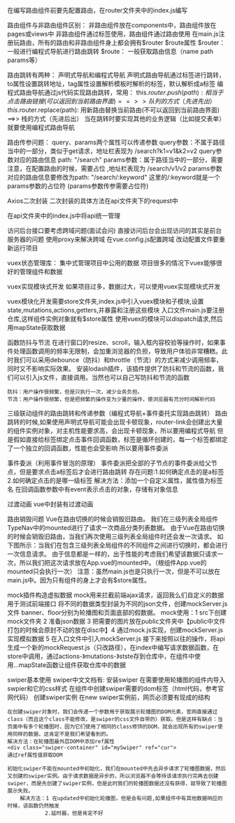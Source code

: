 在编写路由组件前要先配置路由，在router文件夹中的index.js编写

路由组件与非路由组件区别：
    非路由组件放在components中，路由组件放在pages或views中
    非路由组件通过标签使用，路由组件通过路由使用
    在main.js注册玩路由，所有的路由和非路由组件身上都会拥有$router $route属性
    $router：一般进行编程式导航进行路由跳转
    $route： 一般获取路由信息（name path params等）

路由跳转有两种：
    声明式导航和编程式导航
    声明式路由导航通过<router-link></router-link>标签进行跳转，to属性设置跳转地址，tag属性设置解析模板时解析的标签，默认解析成a标签
    编程式路由导航通过js代码实现路由跳转，常用：
        this.$router.push(path): 相当于点击路由链接(可以返回到当前路由界面)   ==>> 队列的方式（先进先出）
        this.$router.replace(path): 用新路由替换当前路由(不可以返回到当前路由界面)    ==>> 栈的方式（先进后出）
    当在跳转时要实现其他的业务逻辑（比如提交表单）就要使用编程式路由导航

路由传参问题：
    query、params两个属性可以传递参数
    query参数：不属于路径当中的一部分，类似于get请求，地址栏表现为 /search?k1=v1&k2=v2
    query参数对应的路由信息 path: "/search"
    params参数：属于路径当中的一部分，需要注意，在配置路由的时候，需要占位 ,地址栏表现为 /search/v1/v2
    params参数对应的路由信息要修改为path: "/search/:keyword" 这里的/:keyword就是一个params参数的占位符
    (params参数传参需要占位符)

Axios二次封装
    二次封装的具体方法在api文件夹下的request中

在api文件夹中的index.js中将api统一管理

访问后台接口要考虑跨域问题(面试会问)
    直接访问后台会出现访问的其实是前台服务器的问题
    使用proxy来解决跨域
    在vue.config.js配置跨域
    改动配置文件要重新运行项目

vuex状态管理库：
    集中式管理项目中公用的数据
    项目很多的情况下vuex能够很好的管理组件和数据
    
vuex实现模块式开发
    如果项目过多，数据过大，可以使用vuex实现模块式开发

vuex模块化开发需要store文件夹,index.js中引入vuex模块和子模块,设置state,mutations,actions,getters,并暴露和注册这些模块
    入口文件main.js要注册仓库,这样组件实例对象就有$store属性
    使用vuex的模块可以dispatch请求,然后用mapState获取数据

函数防抖与节流
    在进行窗口的resize、scroll，输入框内容校验等操作时，如果事件处理函数调用的频率无限制，会加重浏览器的负担，导致用户体验非常糟糕。此时我们可以采用debounce（防抖）和throttle（节流）的方式来减少调用频率，同时又不影响实际效果。
    安装lodash插件，该插件提供了防抖和节流的函数，我们可以引入js文件，直接调用。当然也可以自己写防抖和节流的函数

    防抖：用户操作很频繁，但是只执行一次，减少业务负担。
    节流：用户操作很频繁，但是把频繁的操作变为少量的操作，使浏览器有充分时间解析代码

三级联动组件的路由跳转和传递参数（编程式导航+事件委托实现路由跳转）
    路由跳转的时候,如果使用声明式导航可能会出现卡顿现象，router-link会创建出大量的组件实例对象，对主机性能要求高，会出现卡顿现象，所以要用编程式导航
    但是假如直接给标签绑定点击事件回调函数，标签是循环创建的，每一个标签都绑定了一个独立的回调函数，性能也会受影响
    所以要用事件委派

事件委派（利用事件冒泡的原理）
    事件委派把全部的子节点的事件委派给父节点，但是要求点击a标签后才会进行路由跳转
    存在问题:1.如何确定点击的是a标签
            2.如何确定点击的是哪一级标签
    解决方法：添加一个自定义属性，属性值为标签名
            在回调函数参数中有event表示点击的对象，存储有对象信息

过渡动画
    vue中封装有过渡动画
    <transition></transition>

路由销毁问题
    Vue在路由切换的时候会销毁旧路由。
    我们在三级列表全局组件TypeNav中的mounted进行了请求一次商品分类列表数据。
    由于Vue在路由切换的时候会销毁旧路由，当我们再次使用三级列表全局组件时还会发一次请求。
    如下图所示：当我们在包含三级列表全局组件的不同组件之间进行切换时，都会进行一次信息请求。
    由于信息都是一样的，出于性能的考虑我们希望该数据只请求一次，所以我们把这次请求放在App.vue的mounted中。（根组件App.vue的mounted只会执行一次）
    注意：虽然main.js也是只执行一次，但是不可以放在main.js中。因为只有组件的身上才会有$store属性。

mock插件构造虚拟数据
    mock用来拦截前端ajax请求，返回我么们自定义的数据用于测试前端接口
    将不同的数据类型封装为不同的json文件，创建mockServer.js文件
    banner、floor分别为轮播图和页面底部的假数据。
    mock使用：1 src下创建mock文件夹 2 准备json数据 3 把需要的图片放在public文件夹中【public中文件打包的时候会原封不动的放在disc中】4 通过mock.js实现，创建mockServer.js实现模拟数据 5 在入口文件中引入mockServer.js
    接下来按照以往的操作，将api生成一个新的mockRequest.js（只改路径），在index中编写请求数据函数，在store中调用，通过actions-》mutations-》stste存到仓库中，在组件中使用...mapState函数让组件获取仓库中的数据

swiper基本使用
    swiper中文文档有:
        安装swiper
        在需要使用轮播图的组件内导入swpier和它的css样式
        在组件中创建swiper需要的dom标签（html代码，参考官网代码）
        创建swiper实例
    在new swiper实例前，网页必须要有现成的结构

    在创建swiper对象时，我们会传递一个参数用于获取展示轮播图的DOM元素，官网直接通过class（而且这个class不能修改，是swiper的css文件自带的）获取。但是这样有缺点：当页面中有多个轮播图时，因为它们使用了相同的class修饰的DOM，就会出现所有的swiper使用同样的数据，这肯定不是我们希望看到的。
    解决方法：在轮播图最外层DOM中添加ref属性
    <div class="swiper-container" id="mySwiper" ref="cur">
    通过ref属性值获取DOM

    初始化swiper不能在mounted中初始化，我们在mounted中先去异步请求了轮播图数据，然后又创建的swiper实例。由于请求数据是异步的，所以浏览器不会等待该请求执行完再去创建swiper，而是先创建了swiper实例，但是此时我们的轮播图数据还没有获得，就导致了轮播图展示失败。
        解决方法：1 在updated中初始化轮播图，但是会有问题,如果组件中有其他数据响应的时候，该函数仍然触发
                2.延时器，但是肯定不好
